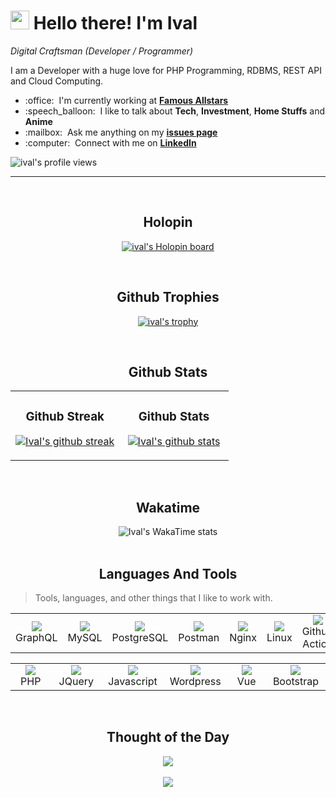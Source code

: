 <!-- Header Name -->
<h1
    id="-img-src-https-emojis-slackmojis-com-emojis-images-1531849430-4246-blob-sunglasses-gif-1531849430-width-30-hello-there-i-m-ival">
    <img src="https://emojis.slackmojis.com/emojis/images/1531849430/4246/blob-sunglasses.gif?1531849430" width="30" />
    Hello there! I&#39;m Ival
</h1>
<p>
    <em>Digital Craftsman (Developer / Programmer)</em>
    <br />
</p>
<!-- Intro -->
<p align="left">
    I am a Developer with a huge love for PHP Programming, RDBMS, REST API and
    Cloud Computing.
</p>
<ul>
    <li>
        :office: &nbsp;I&#39;m currently working at
        <strong>
            <a href="https://github.com/famous-all-stars" title="Famous Allstars Github Home">Famous Allstars</a>
        </strong>
    </li>
    <li>
        :speech_balloon: &nbsp;I like to talk about <strong>Tech</strong>, <strong>Investment</strong>, <strong>Home
            Stuffs</strong> and
        <strong>Anime</strong>
    </li>
    <li>
        :mailbox: &nbsp;Ask me anything on my
        <strong>
            <a href="https://github.com/ivalrivall/ivalrivall/issues" title="ivalrivall/issues">issues page</a>
        </strong>
    </li>
    <li>
        :computer: &nbsp;Connect with me on
        <strong>
            <a href="https://www.linkedin.com/in/ivalrivall/" title="Ival LinkedIn">LinkedIn</a>
        </strong>
    </li>
</ul>
<!-- Profile Views -->
<p>
    <img src="https://komarev.com/ghpvc/?username=ivalrivall&amp;style=for-the-badge" alt="ival's profile views" />
</p>

---

<br />
<h2 align="center" id="ival-holopin">Holopin</h2>
<div align="center">
    <p>
        <a href="https://holopin.io/@ivalrivall">
            <img src="https://holopin.io/api/user/board?user=ivalrivall" alt="ival's Holopin board" />
        </a>
    </p>
</div>
<br />
<h2 align="center" id="ival-trophies">Github Trophies</h2>
<div align="center">
    <p>
        <a href="https://github.com/ivalrivall/ivalrivall#ival-trophies">
            <img src="https://github-profile-trophy.vercel.app/?username=ivalrivall" alt="ival's trophy" />
        </a>
    </p>
</div>
<br />
<h2 align="center" id="ival-holopin">Github Stats</h2>
<table width="100%">
    <tr>
        <td width="50%">
            <h3 align="center"><strong>Github Streak</strong></h3>
            <p align="center">
                <a
                    href="https://github-readme-streak-stats.herokuapp.com/?user=ivalrivall&amp;theme=prussian&amp;date_format=j%20M%5B%20Y%5D">
                    <img src="https://github-readme-streak-stats.herokuapp.com?user=ivalrivall&amp;theme=prussian&amp;date_format=j%20M%5B%20Y%5D"
                        alt="Ival's github streak" />
                </a>
            </p>
        </td>
        <td width="50%">
            <h3 align="center"><strong>Github Stats</strong></h3>
            <p align="center">
                <a href="https://github.com/ivalrivall/ivalrivall">
                    <img src="https://github-readme-stats.vercel.app/api?username=ivalrivall&show_icons=true&theme=prussian&border_radius=24"
                        alt="Ival's github stats" />
                </a>
            </p>
        </td>
    </tr>
</table>
<br>
<h2 align="center">Wakatime</h2>
<div align="center">
    <img src="https://github-readme-stats.vercel.app/api/wakatime?username=ivalrivall&layout=compact"
        alt="Ival&#39;s WakaTime stats">
</div>
<br />
<h2 align="center" id="ival-tech">Languages And Tools</h2>
<blockquote>
    <p>Tools, languages, and other things that I like to work with.</p>
</blockquote>
<table>
    <tr>
        <td align="center" width="96px">
            <a href="#ival-tech">
                <img src="https://skillicons.dev/icons?i=graphql" />
            </a>
            <br />GraphQL
        </td>
        <td align="center" width="96px">
            <a href="#ival-tech">
                <img src="https://skillicons.dev/icons?i=mysql" />
            </a>
            <br />MySQL
        </td>
        <td align="center" width="96px">
            <a href="#ival-tech">
                <img src="https://skillicons.dev/icons?i=postgresql" />
            </a>
            <br />PostgreSQL
        </td>
        <td align="center" width="96px">
            <a href="#ival-tech">
                <img src="https://skillicons.dev/icons?i=postman" />
            </a>
            <br />Postman
        </td>
        <td align="center" width="96px">
            <a href="#ival-tech">
                <img src="https://skillicons.dev/icons?i=nginx" />
            </a>
            <br />Nginx
        </td>
        <td align="center" width="96px">
            <a href="#ival-tech">
                <img src="https://skillicons.dev/icons?i=linux" />
            </a>
            <br />Linux
        </td>
        <td align="center" width="136px">
            <a href="#ival-tech">
                <img src="https://skillicons.dev/icons?i=githubactions" />
            </a>
            <br />Github Action
        </td>
    </tr>
</table>
<table>
    <tr>
        <td align="center" width="96px">
            <a href="#ival-tech">
                <img src="https://skillicons.dev/icons?i=php" />
            </a>
            <br />PHP
        </td>
        <td align="center" width="96px">
            <a href="#ival-tech">
                <img src="https://skillicons.dev/icons?i=jquery" />
            </a>
            <br />JQuery
        </td>
        <td align="center" width="96px">
            <a href="#ival-tech">
                <img src="https://skillicons.dev/icons?i=js" />
            </a>
            <br />Javascript
        </td>
        <td align="center" width="96px">
            <a href="#ival-tech">
                <img src="https://skillicons.dev/icons?i=wordpress" />
            </a>
            <br />Wordpress
        </td>
        <td align="center" width="96px">
            <a href="#ival-tech">
                <img src="https://skillicons.dev/icons?i=vue" />
            </a>
            <br />Vue
        </td>
        <td align="center" width="96px">
            <a href="#ival-tech">
                <img src="https://skillicons.dev/icons?i=bootstrap" />
            </a>
            <br />Bootstrap
        </td>
    </tr>
</table>
<br>

<!--STARTS_HERE_QUOTE_CARD-->
<h2 align="center" id="quote">Thought of the Day</h2>
<div align="center">
    <img src="https://readme-daily-quotes.vercel.app/api?theme=prussian&font=trebuchet_ms">
</div>
<!--ENDS_HERE_QUOTE_CARD-->

<!--Footer-->
<br>
<div align="center">
    <img src="https://capsule-render.vercel.app/api?type=waving&color=gradient&height=65&section=footer" />
</div>

